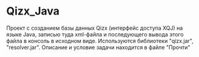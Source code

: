 # Qizx_Java
Проект с созданием базы данных Qizx (интерфейс доступа XQJ) на языке Java, записью туда xml-файла и последующего вывода этого файла в консоль в исходном виде. Используются библиотеки "qizx.jar", "resolver.jar". Описание и условие задачи находится в файле "Прочти"
